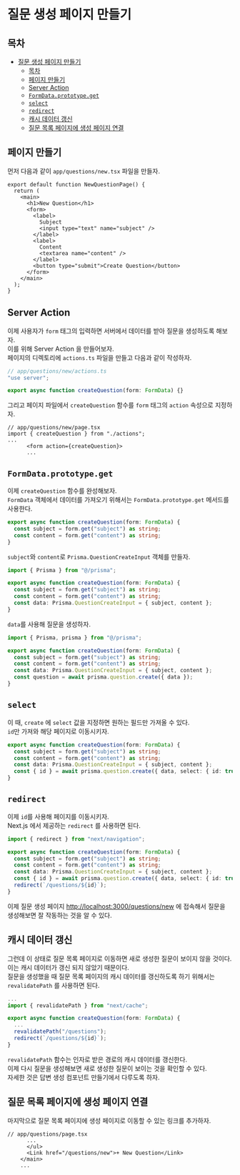 # 질문 생성 페이지 만들기

## 목차

- [질문 생성 페이지 만들기](#질문-생성-페이지-만들기)
  - [목차](#목차)
  - [페이지 만들기](#페이지-만들기)
  - [Server Action](#server-action)
  - [`FormData.prototype.get`](#formdataprototypeget)
  - [`select`](#select)
  - [`redirect`](#redirect)
  - [캐시 데이터 갱신](#캐시-데이터-갱신)
  - [질문 목록 페이지에 생성 페이지 연결](#질문-목록-페이지에-생성-페이지-연결)

## 페이지 만들기

먼저 다음과 같이 `app/questions/new.tsx` 파일을 만들자.

```tsx
export default function NewQuestionPage() {
  return (
    <main>
      <h1>New Question</h1>
      <form>
        <label>
          Subject
          <input type="text" name="subject" />
        </label>
        <label>
          Content
          <textarea name="content" />
        </label>
        <button type="submit">Create Question</button>
      </form>
    </main>
  );
}
```

## Server Action

이제 사용자가 `form` 태그의 입력하면 서버에서 데이터를 받아 질문을 생성하도록 해보자.  
이를 위해 Server Action 을 만들어보자.  
페이지의 디렉토리에 `actions.ts` 파일을 만들고 다음과 같이 작성하자.

```ts
// app/questions/new/actions.ts
"use server";

export async function createQuestion(form: FormData) {}
```

그리고 페이지 파일에서 `createQuestion` 함수를 `form` 태그의 `action` 속성으로 지정하자.

```tsx
// app/questions/new/page.tsx
import { createQuestion } from "./actions";
...
      <form action={createQuestion}>
      ...
```

## `FormData.prototype.get`

이제 `createQuestion` 함수를 완성해보자.  
`FormData` 객체에서 데이터를 가져오기 위해서는 `FormData.prototype.get` 메서드를 사용한다.

```ts
export async function createQuestion(form: FormData) {
  const subject = form.get("subject") as string;
  const content = form.get("content") as string;
}
```

`subject`와 `content`로 `Prisma.QuestionCreateInput` 객체를 만들자.

```ts
import { Prisma } from "@/prisma";

export async function createQuestion(form: FormData) {
  const subject = form.get("subject") as string;
  const content = form.get("content") as string;
  const data: Prisma.QuestionCreateInput = { subject, content };
}
```

`data`를 사용해 질문을 생성하자.

```ts
import { Prisma, prisma } from "@/prisma";

export async function createQuestion(form: FormData) {
  const subject = form.get("subject") as string;
  const content = form.get("content") as string;
  const data: Prisma.QuestionCreateInput = { subject, content };
  const question = await prisma.question.create({ data });
}
```

## `select`

이 때, `create` 에 `select` 값을 지정하면 원하는 필드만 가져올 수 있다.  
`id`만 가져와 해당 페이지로 이동시키자.

```ts
export async function createQuestion(form: FormData) {
  const subject = form.get("subject") as string;
  const content = form.get("content") as string;
  const data: Prisma.QuestionCreateInput = { subject, content };
  const { id } = await prisma.question.create({ data, select: { id: true } });
}
```

## `redirect`

이제 `id`를 사용해 페이지를 이동시키자.  
Next.js 에서 제공하는 `redirect` 를 사용하면 된다.

```ts
import { redirect } from "next/navigation";

export async function createQuestion(form: FormData) {
  const subject = form.get("subject") as string;
  const content = form.get("content") as string;
  const data: Prisma.QuestionCreateInput = { subject, content };
  const { id } = await prisma.question.create({ data, select: { id: true } });
  redirect(`/questions/${id}`);
}
```

이제 질문 생성 페이지 [http://localhost:3000/questions/new](http://localhost:3000/questions/new) 에 접속해서 질문을 생성해보면 잘 작동하는 것을 알 수 있다.

## 캐시 데이터 갱신

그런데 이 상태로 질문 목록 페이지로 이동하면 새로 생성한 질문이 보이지 않을 것이다.  
이는 캐시 데이터가 갱신 되지 않았기 때문이다.  
질문을 생성했을 때 질문 목록 페이지의 캐시 데이터를 갱신하도록 하기 위해서는 `revalidatePath` 를 사용하면 된다.

```ts
...
import { revalidatePath } from "next/cache";

export async function createQuestion(form: FormData) {
  ...
  revalidatePath("/questions");
  redirect(`/questions/${id}`);
}
```

`revalidatePath` 함수는 인자로 받은 경로의 캐시 데이터를 갱신한다.  
이제 다시 질문을 생성해보면 새로 생성한 질문이 보이는 것을 확인할 수 있다.  
자세한 것은 답변 생성 컴포넌트 만들기에서 다루도록 하자.

## 질문 목록 페이지에 생성 페이지 연결

마지막으로 질문 목록 페이지에 생성 페이지로 이동할 수 있는 링크를 추가하자.

```tsx
// app/questions/page.tsx
      ...
      </ul>
      <Link href="/questions/new">+ New Question</Link>
    </main>
    ...
```
